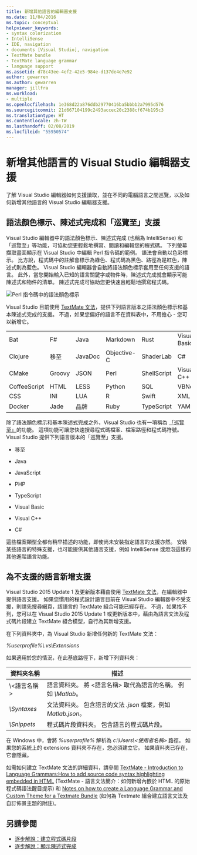 ```yaml
---
title: 新增其他語言的編輯器支援
ms.date: 11/04/2016
ms.topic: conceptual
helpviewer_keywords:
- syntax colorization
- IntelliSense
- IDE, navigation
- documents [Visual Studio], navigation
- TextMate bundle
- TextMate language grammar
- language support
ms.assetid: d78c43ee-4ef2-42e5-984e-d137de4e7e92
author: gewarren
ms.author: gewarren
manager: jillfra
ms.workload:
- multiple
ms.openlocfilehash: 1e368d22a876ddb29770416ba5bbbb2a7995d576
ms.sourcegitcommit: 21d667104199c2493accec20c2388cf674b195c3
ms.translationtype: HT
ms.contentlocale: zh-TW
ms.lasthandoff: 02/08/2019
ms.locfileid: "55950574"
---
```

# <a name="add-visual-studio-editor-support-for-other-languages"></a>新增其他語言的 Visual Studio 編輯器支援

了解 Visual Studio 編輯器如何支援讀取，並在不同的電腦語言之間巡覽，以及如何新增其他語言的 Visual Studio 編輯器支援。

## <a name="syntax-colorization-statement-completion-and-navigate-to-support"></a>語法顏色標示、陳述式完成和「巡覽至」支援

Visual Studio 編輯器中的語法顏色標示、陳述式完成 (也稱為 IntelliSense) 和「巡覽至」等功能，可協助您更輕鬆地撰寫、閱讀和編輯您的程式碼。 下列螢幕擷取畫面顯示在 Visual Studio 中編輯 Perl 指令碼的範例。 語法會自動以色彩標示。 比方說，程式碼中的註解會標示為綠色、程式碼為黑色、路徑為是紅色，陳述式則為藍色。 Visual Studio 編輯器會自動將語法顏色標示套用至任何支援的語言。 此外，當您開始輸入已知的語言關鍵字或物件時，陳述式完成就會顯示可能陳述式和物件的清單。 陳述式完成可協助您更快速且輕鬆地撰寫程式碼。

![Perl 指令碼中的語法顏色標示](../ide/media/vside_perledit.png)

Visual Studio 目前使用 [TextMate 文法](https://manual.macromates.com/en/language_grammars)，提供下列語言版本之語法顏色標示和基本陳述式完成的支援。 不過，如果您偏好的語言不在資料表中，不用擔心 - 您可以新增它。

|||||||
|-|-|-|-|-|-|
|Bat|F#|Java|Markdown|Rust|Visual Basic|
|Clojure|移至|JavaDoc|Objective-C|ShaderLab|C#|
|CMake|Groovy|JSON|Perl|ShellScript|Visual C++|
|CoffeeScript|HTML|LESS|Python|SQL|VBNet|
|CSS|INI|LUA|R|Swift|XML|
|Docker|Jade|品牌|Ruby|TypeScript|YAML|

除了語法顏色標示和基本陳述式完成之外，Visual Studio 也有一項稱為 [「巡覽至」](https://blogs.msdn.microsoft.com/benwilli/2015/04/09/visual-studio-tip-3-use-navigate-to/)的功能。 這項功能可讓您快速搜尋程式碼檔案、檔案路徑和程式碼符號。 Visual Studio 提供下列語言版本的「巡覽至」支援。

-   移至

-   Java

-   JavaScript

-   PHP

-   TypeScript

-   Visual Basic

-   Visual C++

-   C#

這些檔案類型全都有稍早描述的功能，即使尚未安裝指定語言的支援亦然。 安裝某些語言的特殊支援，也可能提供其他語言支援，例如 IntelliSense 或燈泡這樣的其他進階語言功能。

## <a name="add-support-for-non-supported-languages"></a>為不支援的語言新增支援

Visual Studio 2015 Update 1 及更新版本藉由使用 [TextMate 文法](https://manual.macromates.com/en/language_grammars)，在編輯器中提供語言支援。 如果您慣用的程式設計語言目前在 Visual Studio 編輯器中不受支援，則請先搜尋網頁，該語言的 TextMate 組合可能已經存在。 不過，如果找不到，您可以在 Visual Studio 2015 Update 1 或更新版本中，藉由為語言文法及程式碼片段建立 TextMate 組合模型，自行為其新增支援。

在下列資料夾中，為 Visual Studio 新增任何新的 TextMate 文法︰

*%userprofile%\\.vs\Extensions*

如果適用於您的情況，在此基底路徑下，新增下列資料夾︰

|資料夾名稱|描述|
|-----------------|-----------------|
|\\\<語言名稱>|語言資料夾。 將 \<語言名稱> 取代為語言的名稱。 例如 *\Matlab*。|
|*\Syntaxes*|文法資料夾。 包含語言的文法 *.json* 檔案，例如 *Matlab.json*。|
|*\Snippets*|程式碼片段資料夾。 包含語言的程式碼片段。|

在 Windows 中，會將 *%userprofile%* 解析為 *c:\Users\\\<使用者名稱>* 路徑。 如果您的系統上的 extensions 資料夾不存在，您必須建立它。 如果資料夾已存在，它會隱藏。

如需如何建立 TextMate 文法的詳細資料，請參閱 [TextMate - Introduction to Language Grammars:How to add source code syntax highlighting embedded in HTML](https://developmentality.wordpress.com/2011/02/08/textmate-introduction-to-language-grammars/) (TextMate - 語言文法簡介︰如何新增內嵌於 HTML 的原始程式碼語法醒目提示) 和 [Notes on how to create a Language Grammar and Custom Theme for a Textmate Bundle](https://benparizek.com/notebook/notes-on-how-to-create-a-language-grammar-and-custom-theme-for-a-textmate-bundle) (如何為 Textmate 組合建立語言文法及自訂佈景主題的附註)。

## <a name="see-also"></a>另請參閱

- [逐步解說：建立程式碼片段](../ide/walkthrough-creating-a-code-snippet.md)
- [逐步解說：顯示陳述式完成](../extensibility/walkthrough-displaying-statement-completion.md)
